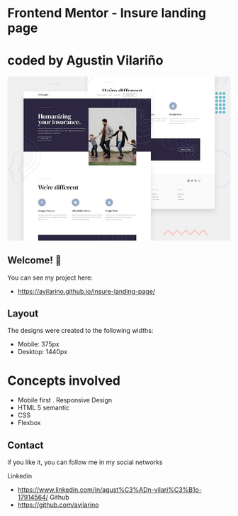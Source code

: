 # Frontend Mentor - Insure landing page
# coded by Agustin Vilariño

![Design preview for the Insure landing page coding challenge](./design/desktop-preview.jpg)


## Welcome! 👋
You can see my project here:
- https://avilarino.github.io/insure-landing-page/

## Layout
The designs were created to the following widths:

- Mobile: 375px
- Desktop: 1440px

# Concepts involved
- Mobile first . Responsive Design
- HTML 5 semantic
- CSS
- Flexbox

## Contact 
if you like it, you can follow me in my social networks

Linkedin
- https://www.linkedin.com/in/agust%C3%ADn-vilari%C3%B1o-17914564/
Github
- https://github.com/avilarino
